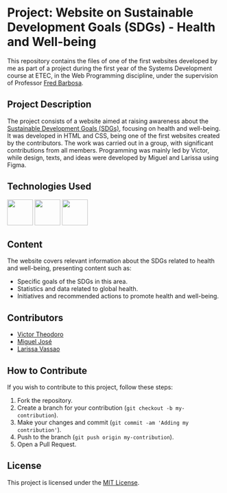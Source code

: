 # Project: Website on Sustainable Development Goals (SDGs) - Health and Well-being

This repository contains the files of one of the first websites developed by me as part of a project during the first year of the Systems Development course at ETEC, in the Web Programming discipline, under the supervision of Professor [Fred Barbosa](https://github.com/fbamuniz).

## Project Description

The project consists of a website aimed at raising awareness about the [Sustainable Development Goals (SDGs)](https://www.ipea.gov.br/ods/ods3.html), focusing on health and well-being. It was developed in HTML and CSS, being one of the first websites created by the contributors. The work was carried out in a group, with significant contributions from all members. Programming was mainly led by Victor, while design, texts, and ideas were developed by Miguel and Larissa using Figma.

<div align="left">  
<h2>Technologies Used</h2>
<img src="https://cdn.jsdelivr.net/gh/devicons/devicon@latest/icons/html5/html5-original.svg" width="60"/>
<img src="https://cdn.jsdelivr.net/gh/devicons/devicon@latest/icons/css3/css3-original.svg" width="60"/>
<img src="https://cdn.jsdelivr.net/gh/devicons/devicon@latest/icons/vscode/vscode-original-wordmark.svg" width="60"/>
</div>

## Content

The website covers relevant information about the SDGs related to health and well-being, presenting content such as:

- Specific goals of the SDGs in this area.
- Statistics and data related to global health.
- Initiatives and recommended actions to promote health and well-being.

## Contributors

- [Victor Theodoro](https://github.com/VTheodoro)
- [Miguel José](https://github.com/Josef-miguel)
- [Larissa Vassao](https://github.com/LarissaVassao)

## How to Contribute

If you wish to contribute to this project, follow these steps:

1. Fork the repository.
2. Create a branch for your contribution (`git checkout -b my-contribution`).
3. Make your changes and commit (`git commit -am 'Adding my contribution'`).
4. Push to the branch (`git push origin my-contribution`).
5. Open a Pull Request.

## License

This project is licensed under the [MIT License](LICENSE).
